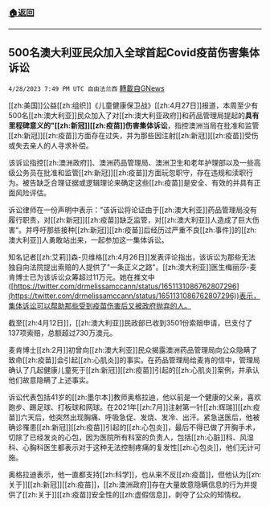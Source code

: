 ###  [:house:返回](README.md)
---


## 500名澳大利亚民众加入全球首起Covid疫苗伤害集体诉讼
`4/28/2023 7:49 PM UTC 自由法兰西` [轉載自GNews](https://gnews.org/articles/1260490)

[[zh:美国]]公益[[zh:组织]]《儿童健康保卫战》[[zh:4月27日]]报道，本周至少有500名[[zh:澳大利亚]]民众加入了对[[zh:澳大利亚政府]]和药品管理局提起的**具有里程碑意义的"[[zh:新冠]][[zh:疫苗]]伤害集体诉讼**，指控澳洲当局在批准和监管[[zh:新冠]][[zh:疫苗]]方面存在过失，并为那些因注射[[zh:新冠]][[zh:疫苗]]受伤或失去亲人的人寻求补偿。

  

该诉讼指控[[zh:澳洲政府]]、澳洲药品管理局、澳洲卫生和老年护理部以及一些高级公务员在批准和监管[[zh:新冠]][[zh:疫苗]]方面玩忽职守，存在违规和渎职行为。被告缺乏合理证据或逻辑理论来确定这些[[zh:疫苗]]是安全、有效的并具有正面风险评估。

  

诉讼律师在一份声明中表示：”该诉讼将论证由于[[zh:澳大利亚]]药品管理局没有履行职责，对[[zh:新冠]][[zh:疫苗]]缺乏监管，对[[zh:澳大利亚]]人造成了巨大伤害“。并呼吁那些接种[[zh:新冠]][[zh:疫苗]]后经历过严重不良[[zh:事件]]的[[zh:澳大利亚]]人勇敢站出来，一起参加这一集体诉讼。

  

知名记者[[zh:艾莉]]森-贝维格[[zh:4月26日]]发表评论指出，该诉讼为那些无法独自向法院提出索赔的人提供了"一条正义之路"。[[zh:澳大利亚]]医生梅丽莎-麦肯博士已为该诉讼众筹超过11万元。她在推文中([https://twitter.com/drmelissamccann/status/1651131086762807296](https://twitter.com/drmelissamccann/status/1651131086762807296))表示，集体诉讼可以帮助那些受到疫苗伤害后又被政府抛弃的人。
  

截至[[zh:4月12日]]，[[zh:澳大利亚]]民政部已收到3501份索赔申请，已支付了137项索赔，总额超过730万澳元。

  

麦肯博士[[zh:2月]]初曾向[[zh:澳大利亚]]民众揭露澳洲药品管理局向公众隐瞒了致命[[zh:疫苗]]会引起[[zh:心肌炎]]的事实。在药品管理局给麦肯的信中，管理局确认了几起健康儿童死于[[zh:新冠]][[zh:疫苗]]引起的[[zh:心肌炎]]案例，并承认他们故意隐瞒了上述事实。

  

诉讼代表包括41岁的[[zh:墨尔本]]教师奥格拉迪，他以前是一个健康的父亲，喜欢跑步、踢足球、打板球和网球。在2021年[[zh:7月]]注射第一针[[zh:辉瑞]][[zh:疫苗]]六天后，他突然出现胸痛、呼吸急促、发烧、发冷、出汗。紧急送医后，他被确诊罹患[[zh:新冠]][[zh:疫苗]]引起的[[zh:心包炎]]，最后不得已做了开胸手术，切除了已经发炎的心包，因为医院所有科室的负责人，包括[[zh:心脏]]科、风湿科、心胸科医生都表示对于这种无法控制疼痛的复发性[[zh:心包炎]]，他们无计可施。

  

奥格拉迪表示，他一直都支持[[zh:科学]]，也从来不反[[zh:疫苗]]，但他认为[[zh:关于]][[zh:新冠]][[zh:疫苗]]，[[zh:澳洲政府]]存在大量故意隐瞒信息的行为并提供了[[zh:关于]][[zh:疫苗]]安全性的[[zh:虚假信息]]，剥夺了公众的知情权。
